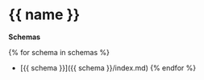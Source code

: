 # {{ name }}

**Schemas**

{% for schema in schemas %}
- [{{ schema }}]({{ schema }}/index.md)
{% endfor %}